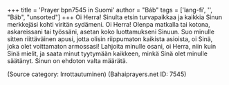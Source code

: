 +++
title = 'Prayer bpn7545 in Suomi'
author = "Báb"
tags = ['lang-fi', '', "Báb", "unsorted"]
+++
Oi Herra! Sinulta etsin turvapaikkaa ja kaikkia Sinun merkkejäsi kohti viritän sydämeni. 
Oi Herra! Olenpa matkalla tai kotona, askareissani tai työssäni, asetan koko luottamukseni Sinuun. 
Suo minulle sitten riittäväinen apusi, jotta olisin riippumaton kaikista asioista, oi Sinä, joka olet voittamaton armossasi!
Lahjoita minulle osani, oi Herra, niin kuin Sinä mielit, ja saata minut tyytymään kaikkeen, minkä Sinä olet minulle säätänyt. 
Sinun on ehdoton valta määrätä.

(Source category: Irrottautuminen)
(Bahaiprayers.net ID: 7545)

